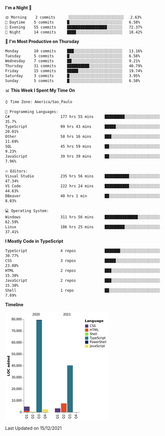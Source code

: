 <!--START_SECTION:waka-->
**I'm a Night 🦉** 

```text
🌞 Morning    2 commits      ░░░░░░░░░░░░░░░░░░░░░░░░░   2.63% 
🌆 Daytime    5 commits      █░░░░░░░░░░░░░░░░░░░░░░░░   6.58% 
🌃 Evening    55 commits     ██████████████████░░░░░░░   72.37% 
🌙 Night      14 commits     ████░░░░░░░░░░░░░░░░░░░░░   18.42%

```
📅 **I'm Most Productive on Thursday** 

```text
Monday       10 commits     ███░░░░░░░░░░░░░░░░░░░░░░   13.16% 
Tuesday      5 commits      █░░░░░░░░░░░░░░░░░░░░░░░░   6.58% 
Wednesday    7 commits      ██░░░░░░░░░░░░░░░░░░░░░░░   9.21% 
Thursday     31 commits     ██████████░░░░░░░░░░░░░░░   40.79% 
Friday       15 commits     █████░░░░░░░░░░░░░░░░░░░░   19.74% 
Saturday     3 commits      █░░░░░░░░░░░░░░░░░░░░░░░░   3.95% 
Sunday       5 commits      █░░░░░░░░░░░░░░░░░░░░░░░░   6.58%

```


📊 **This Week I Spent My Time On** 

```text
⌚︎ Time Zone: America/Sao_Paulo

💬 Programming Languages: 
C#                       177 hrs 55 mins     █████████░░░░░░░░░░░░░░░░   35.7% 
TypeScript               99 hrs 43 mins      █████░░░░░░░░░░░░░░░░░░░░   20.01% 
Other                    58 hrs 16 mins      ███░░░░░░░░░░░░░░░░░░░░░░   11.69% 
SQL                      45 hrs 59 mins      ██░░░░░░░░░░░░░░░░░░░░░░░   9.23% 
JavaScript               39 hrs 39 mins      ██░░░░░░░░░░░░░░░░░░░░░░░   7.96%

🔥 Editors: 
Visual Studio            235 hrs 56 mins     ███████████░░░░░░░░░░░░░░   47.34% 
VS Code                  222 hrs 24 mins     ███████████░░░░░░░░░░░░░░   44.63% 
DBeaver                  40 hrs 1 min        ██░░░░░░░░░░░░░░░░░░░░░░░   8.03%

💻 Operating System: 
Windows                  311 hrs 56 mins     ███████████████░░░░░░░░░░   62.59% 
Linux                    186 hrs 25 mins     █████████░░░░░░░░░░░░░░░░   37.41%

```

**I Mostly Code in TypeScript** 

```text
TypeScript               4 repos             ███████░░░░░░░░░░░░░░░░░░   30.77% 
CSS                      3 repos             █████░░░░░░░░░░░░░░░░░░░░   23.08% 
HTML                     2 repos             ███░░░░░░░░░░░░░░░░░░░░░░   15.38% 
JavaScript               2 repos             ███░░░░░░░░░░░░░░░░░░░░░░   15.38% 
Shell                    1 repo              ██░░░░░░░░░░░░░░░░░░░░░░░   7.69%

```


**Timeline**

![Chart not found](https://raw.githubusercontent.com/jonhoffmam/jonhoffmam/master/charts/bar_graph.png) 


 Last Updated on 15/12/2021
<!--END_SECTION:waka-->
